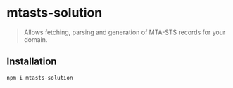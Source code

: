 # mtasts-solution

> Allows fetching, parsing and generation of MTA-STS records for your domain.


## Installation
```
npm i mtasts-solution
```